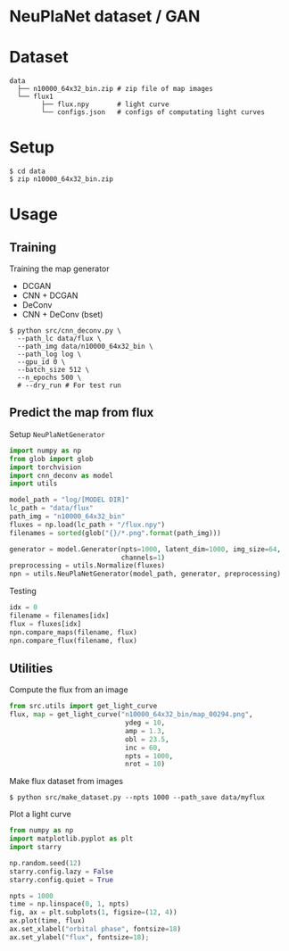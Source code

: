 NeuPlaNet dataset / GAN
===

# Dataset
```
data
  ├── n10000_64x32_bin.zip # zip file of map images
  └── flux1 
        ├── flux.npy       # light curve
        └── configs.json   # configs of computating light curves
```

# Setup
```
$ cd data
$ zip n10000_64x32_bin.zip
```

# Usage
## Training 
Training the map generator
- DCGAN
- CNN + DCGAN
- DeConv
- CNN + DeConv (bset)
```
$ python src/cnn_deconv.py \
  --path_lc data/flux \
  --path_img data/n10000_64x32_bin \
  --path_log log \
  --gpu_id 0 \
  --batch_size 512 \
  --n_epochs 500 \
  # --dry_run # For test run
```

## Predict the map from flux
Setup ```NeuPlaNetGenerator```
```python
import numpy as np
from glob import glob
import torchvision
import cnn_deconv as model
import utils

model_path = "log/[MODEL DIR]"
lc_path = "data/flux"
path_img = "n10000_64x32_bin"
fluxes = np.load(lc_path + "/flux.npy")
filenames = sorted(glob("{}/*.png".format(path_img)))

generator = model.Generator(npts=1000, latent_dim=1000, img_size=64, 
                            channels=1)
preprocessing = utils.Normalize(fluxes)
npn = utils.NeuPlaNetGenerator(model_path, generator, preprocessing)
```
Testing
```python
idx = 0
filename = filenames[idx]
flux = fluxes[idx]
npn.compare_maps(filename, flux)
npn.compare_flux(filename, flux)
```

## Utilities
Compute the flux from an image
```python
from src.utils import get_light_curve
flux, map = get_light_curve("n10000_64x32_bin/map_00294.png", 
                             ydeg = 10, 
                             amp = 1.3, 
                             obl = 23.5, 
                             inc = 60, 
                             npts = 1000, 
                             nrot = 10)
```

Make flux dataset from images
```
$ python src/make_dataset.py --npts 1000 --path_save data/myflux
```

Plot a light curve
```python
from numpy as np
import matplotlib.pyplot as plt
import starry

np.random.seed(12)
starry.config.lazy = False
starry.config.quiet = True

npts = 1000
time = np.linspace(0, 1, npts)
fig, ax = plt.subplots(1, figsize=(12, 4))
ax.plot(time, flux)
ax.set_xlabel("orbital phase", fontsize=18)
ax.set_ylabel("flux", fontsize=18);
```
